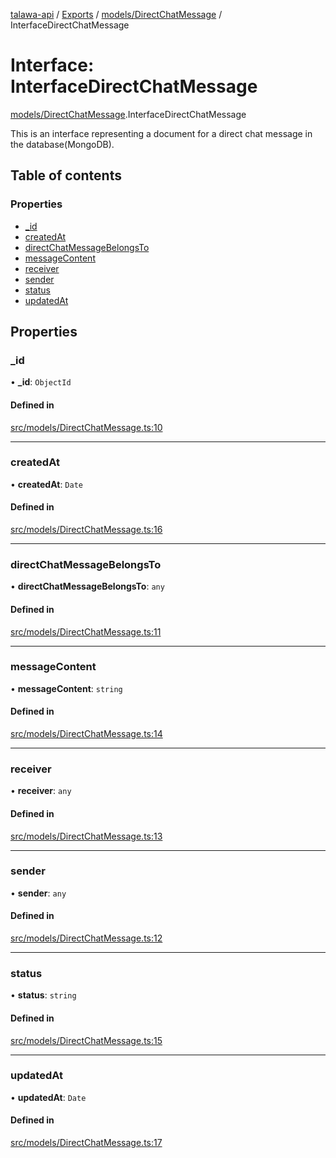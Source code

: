 [talawa-api](../README.md) / [Exports](../modules.md) / [models/DirectChatMessage](../modules/models_DirectChatMessage.md) / InterfaceDirectChatMessage

# Interface: InterfaceDirectChatMessage

[models/DirectChatMessage](../modules/models_DirectChatMessage.md).InterfaceDirectChatMessage

This is an interface representing a document for a direct chat message in the database(MongoDB).

## Table of contents

### Properties

- [\_id](models_DirectChatMessage.InterfaceDirectChatMessage.md#_id)
- [createdAt](models_DirectChatMessage.InterfaceDirectChatMessage.md#createdat)
- [directChatMessageBelongsTo](models_DirectChatMessage.InterfaceDirectChatMessage.md#directchatmessagebelongsto)
- [messageContent](models_DirectChatMessage.InterfaceDirectChatMessage.md#messagecontent)
- [receiver](models_DirectChatMessage.InterfaceDirectChatMessage.md#receiver)
- [sender](models_DirectChatMessage.InterfaceDirectChatMessage.md#sender)
- [status](models_DirectChatMessage.InterfaceDirectChatMessage.md#status)
- [updatedAt](models_DirectChatMessage.InterfaceDirectChatMessage.md#updatedat)

## Properties

### \_id

• **\_id**: `ObjectId`

#### Defined in

[src/models/DirectChatMessage.ts:10](https://github.com/PalisadoesFoundation/talawa-api/blob/65069df/src/models/DirectChatMessage.ts#L10)

___

### createdAt

• **createdAt**: `Date`

#### Defined in

[src/models/DirectChatMessage.ts:16](https://github.com/PalisadoesFoundation/talawa-api/blob/65069df/src/models/DirectChatMessage.ts#L16)

___

### directChatMessageBelongsTo

• **directChatMessageBelongsTo**: `any`

#### Defined in

[src/models/DirectChatMessage.ts:11](https://github.com/PalisadoesFoundation/talawa-api/blob/65069df/src/models/DirectChatMessage.ts#L11)

___

### messageContent

• **messageContent**: `string`

#### Defined in

[src/models/DirectChatMessage.ts:14](https://github.com/PalisadoesFoundation/talawa-api/blob/65069df/src/models/DirectChatMessage.ts#L14)

___

### receiver

• **receiver**: `any`

#### Defined in

[src/models/DirectChatMessage.ts:13](https://github.com/PalisadoesFoundation/talawa-api/blob/65069df/src/models/DirectChatMessage.ts#L13)

___

### sender

• **sender**: `any`

#### Defined in

[src/models/DirectChatMessage.ts:12](https://github.com/PalisadoesFoundation/talawa-api/blob/65069df/src/models/DirectChatMessage.ts#L12)

___

### status

• **status**: `string`

#### Defined in

[src/models/DirectChatMessage.ts:15](https://github.com/PalisadoesFoundation/talawa-api/blob/65069df/src/models/DirectChatMessage.ts#L15)

___

### updatedAt

• **updatedAt**: `Date`

#### Defined in

[src/models/DirectChatMessage.ts:17](https://github.com/PalisadoesFoundation/talawa-api/blob/65069df/src/models/DirectChatMessage.ts#L17)
